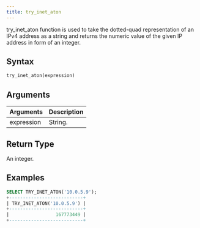 ```yaml
---
title: try_inet_aton
---
```


try_inet_aton function is used to take the dotted-quad representation of an IPv4 address as a string and returns the numeric value of the given IP address in form of an integer.

## Syntax

```sql
try_inet_aton(expression)
```

## Arguments

| Arguments   | Description |
| ----------- | ----------- |
| expression  | String.     |

## Return Type

An integer.

## Examples

```sql
SELECT TRY_INET_ATON('10.0.5.9');
+---------------------------+
| TRY_INET_ATON('10.0.5.9') |
+---------------------------+
|                 167773449 |
+---------------------------+
```
